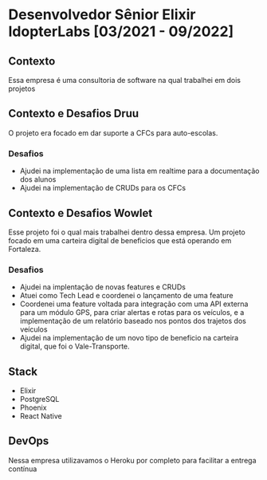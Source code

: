 # Desenvolvedor Sênior Elixir IdopterLabs [03/2021 - 09/2022]

## Contexto
Essa empresa é uma consultoria de software na qual trabalhei em dois projetos

## Contexto e Desafios Druu
O projeto era focado em dar suporte a CFCs para auto-escolas.

### Desafios
- Ajudei na implementação de uma lista em realtime para a documentação dos alunos
- Ajudei na implementação de CRUDs para os CFCs 

## Contexto e Desafios Wowlet
Esse projeto foi o qual mais trabalhei dentro dessa empresa. Um projeto focado em uma carteira digital de beneficios que está operando em Fortaleza. 

### Desafios
- Ajudei na implentação de novas features e CRUDs
- Atuei como Tech Lead e coordenei o lançamento de uma feature
- Coordenei uma feature voltada para integração com uma API externa para um módulo GPS, para criar alertas e rotas para os veículos, e a implementação de um relatório baseado nos pontos dos trajetos dos veículos
- Ajudei na implementação de um novo tipo de beneficio na carteira digital, que foi o Vale-Transporte.

## Stack
- Elixir
- PostgreSQL
- Phoenix
- React Native


## DevOps
Nessa empresa utilizavamos o Heroku por completo para facilitar a entrega contínua
